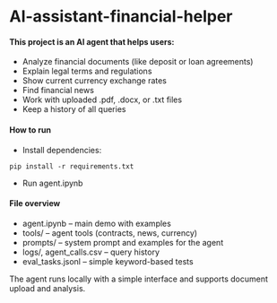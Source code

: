 # AI-assistant-financial-helper

#### This project is an AI agent that helps users:

* Analyze financial documents (like deposit or loan agreements)
* Explain legal terms and regulations
* Show current currency exchange rates
* Find financial news
* Work with uploaded .pdf, .docx, or .txt files
* Keep a history of all queries

#### How to run

* Install dependencies:

```pip install -r requirements.txt```

* Run agent.ipynb

#### File overview

* agent.ipynb – main demo with examples
* tools/ – agent tools (contracts, news, currency)
* prompts/ – system prompt and examples for the agent
* logs/, agent_calls.csv – query history
* eval_tasks.jsonl – simple keyword-based tests
  
The agent runs locally with a simple interface and supports document upload and analysis.
